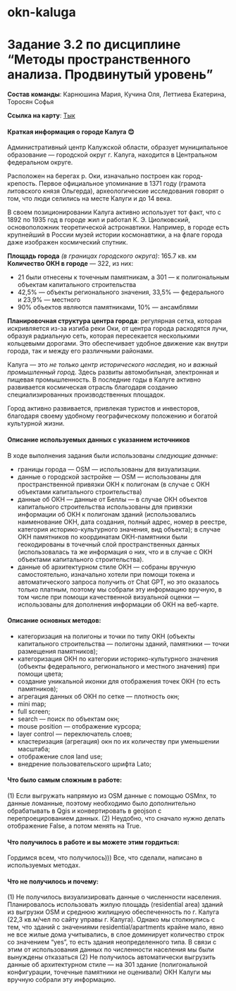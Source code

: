 # okn-kaluga

# Задание 3.2 по дисциплине “Методы пространственного анализа. Продвинутый уровень”

**Состав команды**: Карнюшина Мария, Кучина Оля, Леттиева Екатерина, Торосян Софья

**Ссылка  на карту**: [Тык]()

#### Краткая информация о городе Калуга :blush:

Административный центр Калужской области, образует муниципальное образование — городской округ г. Калуга, находится в Центральном федеральном округе.

Расположен на берегах р. Оки, изначально построен как город-крепость.
Первое официальное упоминание в 1371 году (грамота литовского князя Ольгерда), археологические исследования говорят о том, что люди селились на месте Калуги и до 14 века.

В своем позиционировании Калуга активно использует тот факт, что с 1892 по 1935 год в городе жил и работал К. Э. Циолковский, основоположник теоретической астронавтики. Например, в городе есть крупнейший в России музей истории космонавтики, а на флаге города даже изображен космический спутник.

**Площадь города** *(в границах городского округа)*: 165.7 кв. км
**Количество ОКН в городе** — 322, из них:
- 21 были отнесены к точечным памятникам, а 301 — к полигональным объектам капитального строительства
- 42,5% — объекты регионального значения, 33,5% — федерального и 23,9% — местного
- 90% объектов являются памятниками, 10% — ансамблями 

**Планировочная структура центра города**: регулярная сетка, которая искривляется из-за изгиба реки Оки, от центра города расходятся лучи, образуя радиальную сеть, которая пересекается несколькими кольцевыми дорогами. Это обеспечивает удобное движение как внутри города, так и между его различными районами.

Калуга — это *не только центр исторического наследия*, но и *важный промышленный город*. Здесь развиты автомобильная, электронная и пищевая промышленность. В последние годы в Калуге активно развивается космическая отрасль благодаря созданию специализированных производственных площадок.

Город активно развивается, привлекая туристов и инвесторов, благодаря своему удобному географическому положению и богатой культурной жизни.

#### Описание используемых данных с указанием источников

В ходе выполнения задания были использованы *следующие данные*:

- границы города — OSM — использованы для визуализации.
- данные о городской застройке — OSM — использованы для пространственной привязки ОКН к полигонам (в случае с ОКН объектами капитального строительства)
- данные об ОКН — данные от Беллы — в случае ОКН объектов капитального строительства использованы для привязки информации об ОКН к полигонам зданий (использовались наименование ОКН, дата создания, полный адрес, номер в реестре, категория историко-культурного значения, вид объекта); в случае ОКН памятников по координатам ОКН-памятники были геокодированы в точечный слой пространственных данных (использовалась та же информация о них, что и в случае с ОКН объектами капитального строительства).
- данные об архитектурном стиле ОКН — собраны вручную самостоятельно, изначально хотели при помощи токена и автоматического запроса получить от Chat GPT, но это оказалось только платным, поэтому мы собрали эту информацию вручную, в том числе при помощи качественной визуальной оценки — использованы для дополнения информации об ОКН на веб-карте.

#### Описание основных методов: 
- категоризация на полигоны и точки по типу ОКН (объекты капитального строительства — полигоны зданий, памятники — точки размещения памятников);
- категоризация ОКН по категории историко-культурного значения (объекты федерального, регионального и местного значения) при помощи цвета;
- создание уникальной иконки для отображения точек ОКН (то есть памятников);
- агрегация данных об ОКН по сетке — плотность окн;
- mini map;
- full screen;
- search — поиск по объектам окн;
- mouse position — отображение курсора;
- layer control — переключатель слоев;
- кластеризация (агрегация) окн по их количеству при уменьшении масштаба;
- отображение слоя land use;
- внедрение пользовательского шрифта Lato;

#### Что было самым сложным в работе:
(1) Если выгружать напрямую из OSM данные с помощью OSMnx, то данные ломанные, поэтому необходимо было дополнительно обрабатывать в Qgis и конвертировать в geojson с перепроецированием данных.
(2) Неудобно, что сначало нужно делать отображение False, а потом менять на True.

#### Что получилось в работе и вы можете этим гордиться:
Гордимся всем, что получилось)))
Все, что сделали, написано в используемых методах.

#### Что не получилось и почему:
(1) Не получилось визуализировать данные о численности населения. Планировалось использовать жилую площадь (residential area) зданий из выгрузки OSM и среднюю жилищную обеспеченность по г. Калуга (22,3 кв.м/чел по сайту управы г. Калуга). Однако мы столкнулись с тем, что зданий с значениями residential/apartments крайне мало, явно не все жилые дома учитывались, в слое доминирует количество строк со значением “yes”, то есть здания неопределенного типа. В связи с этим от использования данных по численности населения мы были вынуждены отказаться 
(2) Не получилось автоматически выгрузить данные об архитектурном стиле — на 301 здание (полигональной конфигурации, точечные памятники не оценивали) ОКН Калуги мы вручную собрали эту информацию.

